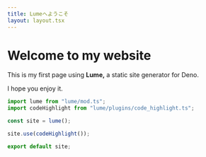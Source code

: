 ```yaml
---
title: Lumeへようこそ
layout: layout.tsx
---
```


# Welcome to my website

This is my first page using **Lume,**
a static site generator for Deno.

I hope you enjoy it.

```js
import lume from "lume/mod.ts";
import codeHighlight from "lume/plugins/code_highlight.ts";

const site = lume();

site.use(codeHighlight());

export default site;
```
